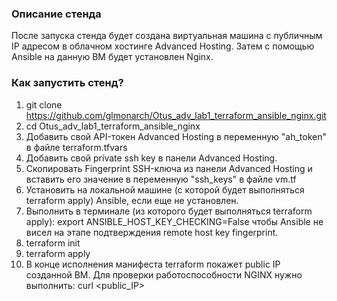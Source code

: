 ### Описание стенда

После запуска стенда будет создана виртуальная машина c публичным IP адресом в облачном хостинге Advanced Hosting. Затем с помощью Ansible на данную ВМ будет установлен Nginx.

### Как запустить стенд?

1. git clone https://github.com/glmonarch/Otus_adv_lab1_terraform_ansible_nginx.git
2. cd Otus_adv_lab1_terraform_ansible_nginx
3. Добавить свой API-токен Advanced Hosting в переменную "ah_token" в файле terraform.tfvars
4. Добавить свой private ssh key в панели Advanced Hosting.
5. Скопировать Fingerprint SSH-ключа из панели Advanced Hosting и вставить его значение в переменную "ssh_keys" в файле vm.tf
6. Установить на локальной машине (с которой будет выполняться terraform apply) Ansible, если еще не установлен.
7. Выполнить в терминале (из которого будет выпoлняться terraform apply): export ANSIBLE_HOST_KEY_CHECKING=False чтобы Ansible не висел на этапе подтверждения remote host key fingerprint.
8. terraform init
9. terraform apply
10. В конце исполнения манифеста terraform покажет public IP созданной ВМ. Для проверки работоспособности NGINX нужно выполнить:
   curl <public_IP>
